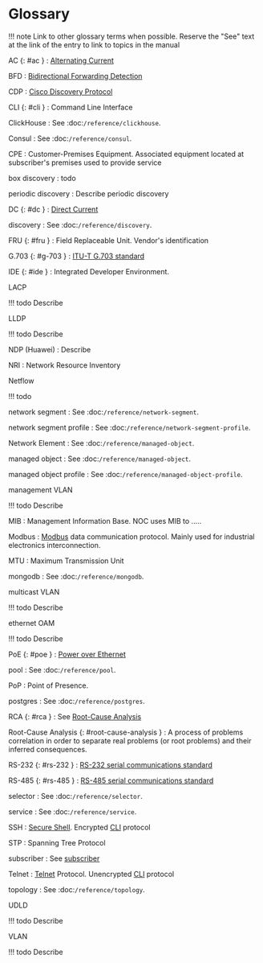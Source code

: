 # Glossary

<!-- prettier-ignore -->
!!! note
    Link to other glossary terms when possible.
    Reserve the "See" text at the link of the entry to link to topics in the manual

AC {: #ac }
: [Alternating Current](https://en.wikipedia.org/wiki/Alternating_current)

BFD
: [Bidirectional Forwarding Detection](https://en.wikipedia.org/wiki/Bidirectional_Forwarding_Detection)

CDP
: [Cisco Discovery Protocol](https://en.wikipedia.org/wiki/Cisco_Discovery_Protocol)

CLI {: #cli }
: Command Line Interface

ClickHouse
: See :doc:`/reference/clickhouse`.

Consul
: See :doc:`/reference/consul`.

CPE
: Customer-Premises Equipment. Associated equipment located
at subscriber's premises used to provide service

box discovery
: todo

periodic discovery
: Describe periodic discovery

DC {: #dc }
: [Direct Current](https://en.wikipedia.org/wiki/Direct_current)

discovery
: See :doc:`/reference/discovery`.

FRU {: #fru }
: Field Replaceable Unit. Vendor's identification

G.703 {: #g-703 }
: [ITU-T G.703 standard](https://en.wikipedia.org/wiki/G.703)

IDE {: #ide }
: Integrated Developer Environment.

LACP
<!-- prettier-ignore -->
!!! todo
     Describe

LLDP
<!-- prettier-ignore -->
!!! todo
     Describe

NDP (Huawei)
: Describe

NRI
: Network Resource Inventory

Netflow
<!-- prettier-ignore -->
!!! todo
     

network segment
: See :doc:`/reference/network-segment`.

network segment profile
: See :doc:`/reference/network-segment-profile`.

Network Element
: See :doc:`/reference/managed-object`.

managed object
: See :doc:`/reference/managed-object`.

managed object profile
: See :doc:`/reference/managed-object-profile`.

management VLAN
<!-- prettier-ignore -->
!!! todo
     Describe

MIB
: Management Information Base. NOC uses MIB to .....

Modbus
: [Modbus](https://en.wikipedia.org/wiki/Modbus) data communication protocol.
  Mainly used for industrial electronics interconnection.

MTU
: Maximum Transmission Unit

mongodb
: See :doc:`/reference/mongodb`.

multicast VLAN
<!-- prettier-ignore -->
!!! todo
     Describe

ethernet OAM
<!-- prettier-ignore -->
!!! todo
     Describe

PoE {: #poe }
: [Power over Ethernet](https://en.wikipedia.org/wiki/Power_over_Ethernet)

pool
: See :doc:`/reference/pool`.

PoP
: Point of Presence.

postgres
: See :doc:`/reference/postgres`.

RCA {: #rca }
: See [Root-Cause Analysis](#root-cause-analysis)

Root-Cause Analysis {: #root-cause-analysis }
: A process of problems correlation in order to separate
real problems (or root problems) and their inferred consequences.

RS-232 {: #rs-232 }
: [RS-232 serial communications standard](https://en.wikipedia.org/wiki/RS-232)

RS-485 {: #rs-485 }
: [RS-485 serial communications standard](https://en.wikipedia.org/wiki/RS-485)

selector
: See :doc:`/reference/selector`.

service
: See :doc:`/reference/service`.

SSH
: [Secure Shell](https://en.wikipedia.org/wiki/SSH_(Secure_Shell)). Encrypted [CLI](#cli) protocol

STP
: Spanning Tree Protocol

subscriber
: See [subscriber](../concepts/subscriber/index.md)

Telnet
: [Telnet](https://en.wikipedia.org/wiki/Telnet) Protocol. Unencrypted [CLI](#cli) protocol

topology
: See :doc:`/reference/topology`.

UDLD
<!-- prettier-ignore -->
!!! todo
     Describe

VLAN
<!-- prettier-ignore -->
!!! todo
     Describe
